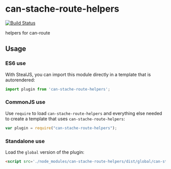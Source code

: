 # can-stache-route-helpers

[![Build Status](https://travis-ci.org/donejs/can-stache-route-helpers.svg?branch=master)](https://travis-ci.org/donejs/can-stache-route-helpers)

helpers for can-route

## Usage

### ES6 use

With StealJS, you can import this module directly in a template that is autorendered:

```js
import plugin from 'can-stache-route-helpers';
```

### CommonJS use

Use `require` to load `can-stache-route-helpers` and everything else
needed to create a template that uses `can-stache-route-helpers`:

```js
var plugin = require("can-stache-route-helpers");
```

### Standalone use

Load the `global` version of the plugin:

```html
<script src='./node_modules/can-stache-route-helpers/dist/global/can-stache-route-helpers.js'></script>
```
